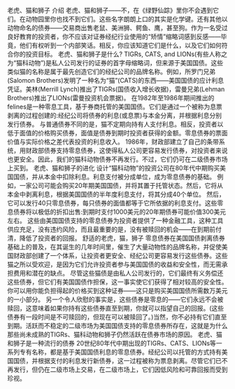 老虎、猫和狮子
介绍
老虎、猫和狮子——不，在《绿野仙踪》里你不会遇到它们。在动物园里你也找不到它们。这些名字朗朗上口的其实是化学键。还有其他以动物命名的债券——交易商出售老鼠、美洲狮、鳄鱼、鹰，甚至狗。作为一名受过良好教育的投资者，你不应该对证券经纪行业使用的“矫情”缩略词感到反感——毕竟，他们有权听到一个内部笑话。相反，你应该知道它们是什么，以及它们如何符合你的投资目标。
老虎、猫和狮子是什么?
TIGRs, CATS, and LIONs(有些人称之为“猫科动物”)是私人公司发行的证券的首字母缩略词，但来源于美国国债。这些类似猫的名称是属于最先创造它们的经纪公司的品牌名称。例如，所罗门兄弟(Salomon Brothers)发明了一种名为“猫”(CATS)的东西——美国国债的应计利息凭证。美林(Merrill Lynch)推出了TIGRs(国债收入增长收据)，雷曼兄弟(Lehman Brothers)推出了LIONs(雷曼投资机会票据)。
在1982年至1986年期间推出的felines是一种零息工具，基于券商托管的美国国债。它们是通过一个被称为息票剥离的过程创建的:经纪公司将债券的利息(或息票)与本金分离，并根据利息分别发行债券。
与普通债券不同的是，猫不定期向持有人支付利息。相反，投资者以低于面值的价格购买债券，面值是债券到期时投资者获得的金额。零息债券的票面价值与实际价格之差代表投资的利息收入。
1986年，财政部建立了自己的条带系统，用财政部债券支持零息债券，这使得私人公司更容易发行债券，对投资者来说也更安全。因此，我们的猫科动物债券不再发行。不过，它们仍可在二级债券市场上买到。
老虎、猫和狮子的进化
设计“猫科动物”的投资公司在80年代中期购买美国国债，并从本金中扣除利息。利息支付被分成单位，成为零息债券的基础。
例如，一家公司可能会购买20年期美国国债，并将其置于托管状态。然后，它将从本金中剥离利息，根据美国国债的半年度利息支付，将其分成40个单位。
然后，它可以发行40只零息债券，每只债券的面值都等于它所依据的利息支付。这些零息债券将以极低的折扣出售:到期时支付1000美元的20年期债券可能价值300美元左右。
这些由美国国债支持的零息债券为投资者提供了一种金融工具，这种工具供应充足，没有违约风险，而且最重要的是，没有被赎回的机会——在到期前付清，降低了投资者的回报。
舒适的老虎，猫，狮子
零息债券在美国国债剥离债券基础上的普及，在其诞生的几年时间里，催生了大量动物性的品牌名称，并促使美国财政部创建了一个体系，让投资者更安全、经纪公司更容易发行这些债券。这些猫之所以受欢迎，是因为它们允许投资者参与美国国债的收益和安全性，而无需承担费用和潜在的缺点。
尽管这些猫债是由私人公司发行的，它们最终有义务偿还这些债券，但它们有美国国债作担保，这一事实使它们获得了相对较高的安全性。你可以用你能负担得起的价格买到这种证券——这只是购买美国国债所需数万美元的一小部分。
另一个令人欣慰的事实是，这些债券是零息的——它们永远不会被赎回，这意味着如果你持有这些债券直至到期，你就可以指望自己的回报。(这些债券有一段时间是不可赎回的，但现在可以被赎回了。)当然，你不必持有它们直至到期。活跃而不稳定的二级市场为美国国债支持的零息债券所存在，这就是为什么那些尚未成熟的TIGRs、猫科动物和狮子仍然活跃在债券市场的原因。
老虎、猫和狮子是一种流行的债券
20世纪80年代中期出现的TIGRs、CATS、LIONs等一系列专有名称，都是基于美国国债利息的零息债券。经纪公司以托管的方式持有美国国债，并根据支付的利息发行新债券，这一过程被称为票息剥离。尽管它们已不再发行，但仍在二级市场上交易，在二级市场上，它们因低风险和可靠回报而受到珍视。

